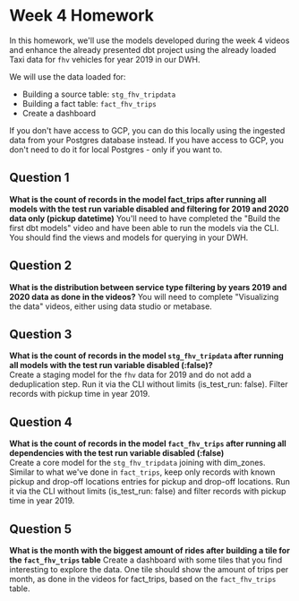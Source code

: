 # Week 4 Homework

In this homework, we'll use the models developed during the week 4 videos and enhance the already presented dbt project using the already loaded Taxi data for `fhv` vehicles for year 2019 in our DWH.

We will use the data loaded for:

* Building a source table: `stg_fhv_tripdata`
* Building a fact table: `fact_fhv_trips`
* Create a dashboard

If you don't have access to GCP, you can do this locally using the ingested data from your Postgres database
instead. If you have access to GCP, you don't need to do it for local Postgres -
only if you want to.

## Question 1

**What is the count of records in the model fact_trips after running all models with the test run variable disabled and filtering for 2019 and 2020 data only (pickup datetime)**
You'll need to have completed the "Build the first dbt models" video and have been able to run the models via the CLI.
You should find the views and models for querying in your DWH.

## Question 2

**What is the distribution between service type filtering by years 2019 and 2020 data as done in the videos?**
You will need to complete "Visualizing the data" videos, either using data studio or metabase.

## Question 3

**What is the count of records in the model `stg_fhv_tripdata` after running all models with the test run variable disabled (:false)?**  
Create a staging model for the `fhv` data for 2019 and do not add a deduplication step. Run it via the CLI without limits (is_test_run: false).
Filter records with pickup time in year 2019.

## Question 4

**What is the count of records in the model `fact_fhv_trips` after running all dependencies with the test run variable disabled (:false)**  
Create a core model for the `stg_fhv_tripdata` joining with dim_zones.
Similar to what we've done in `fact_trips`, keep only records with known pickup and drop-off locations entries for pickup and drop-off locations.
Run it via the CLI without limits (is_test_run: false) and filter records with pickup time in year 2019.

## Question 5

**What is the month with the biggest amount of rides after building a tile for the `fact_fhv_trips` table**
Create a dashboard with some tiles that you find interesting to explore the data. One tile should show the amount of trips per month, as done in the videos for fact_trips, based on the `fact_fhv_trips` table.

